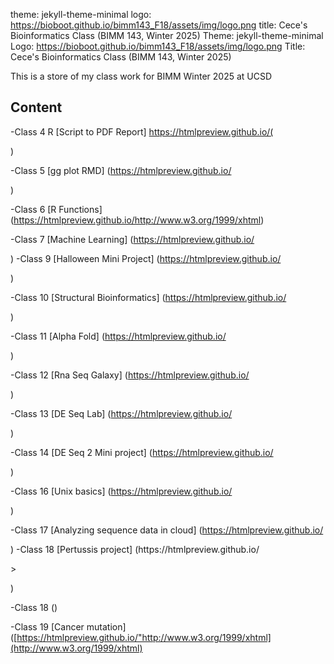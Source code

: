 
theme: jekyll-theme-minimal 
logo: https://bioboot.github.io/bimm143_F18/assets/img/logo.png
title: Cece's Bioinformatics Class (BIMM 143, Winter 2025)
Theme: jekyll-theme-minimal 
Logo: https://bioboot.github.io/bimm143_F18/assets/img/logo.png
Title: Cece's Bioinformatics Class (BIMM 143, Winter 2025)

This is a store of my class work for BIMM Winter 2025 at UCSD 

## Content 
-Class 4 R [Script to PDF Report] https://htmlpreview.github.io/(<!DOCTYPE html>
<html xmlns="http://www.w3.org/1999/xhtml" lang="en" xml:lang="en"><head>)

  
-Class 5 [gg plot RMD] (https://htmlpreview.github.io/<!DOCTYPE html>
<html xmlns="http://www.w3.org/1999/xhtml" lang="en" xml:lang="en"><head>

<meta charset="utf-8">
<meta name="generator" content="quarto-1.5.57">

<meta name="viewport" content="width=device-width, initial-scale=1.0, user-scalable=yes">)



-Class 6 [R Functions] (https://htmlpreview.github.io/http://www.w3.org/1999/xhtml)



-Class 7 [Machine Learning] (https://htmlpreview.github.io/<!DOCTYPE html>
<html xmlns="http://www.w3.org/1999/xhtml" lang="en" xml:lang="en"><head>

<meta charset="utf-8">
<meta name="generator" content="quarto-1.5.57">




<meta name="viewport" content="width=device-width, initial-scale=1.0, user-scalable=yes">)
-Class 9 [Halloween Mini Project] (https://htmlpreview.github.io/<!DOCTYPE html>
<html xmlns="http://www.w3.org/1999/xhtml" lang="en" xml:lang="en"><head>

<meta charset="utf-8">
<meta name="generator" content="quarto-1.5.57">

<meta name="viewport" content="width=device-width, initial-scale=1.0, user-scalable=yes">)



-Class 10 [Structural Bioinformatics] (https://htmlpreview.github.io/<!DOCTYPE html>

<html>

<head>

<meta charset="utf-8" />
<meta name="generator" content="pandoc" />
<meta http-equiv="X-UA-Compatible" content="IE=EDGE" />)




-Class 11 [Alpha Fold] (https://htmlpreview.github.io/<!DOCTYPE html>

<html>

<head>

<meta charset="utf-8" />
<meta name="generator" content="pandoc" />
<meta http-equiv="X-UA-Compatible" content="IE=EDGE" />


<meta name="author" content="Sze Sze Chan" />

<meta name="date" content="2025-02-19" />

<title>class11</title>)




-Class 12 [Rna Seq Galaxy] (https://htmlpreview.github.io/<!DOCTYPE html>
<html xmlns="http://www.w3.org/1999/xhtml" lang="en" xml:lang="en"><head>

<meta charset="utf-8">
<meta name="generator" content="quarto-1.5.57">

<meta name="viewport" content="width=device-width, initial-scale=1.0, user-scalable=yes">)




-Class 13 [DE Seq Lab] (https://htmlpreview.github.io/<!DOCTYPE html>
<html xmlns="http://www.w3.org/1999/xhtml" lang="en" xml:lang="en"><head>

<meta charset="utf-8">
<meta name="generator" content="quarto-1.5.57">

<meta name="viewport" content="width=device-width, initial-scale=1.0, user-scalable=yes">)




-Class 14 [DE Seq 2 Mini project] (https://htmlpreview.github.io/<!DOCTYPE html>
<html xmlns="http://www.w3.org/1999/xhtml" lang="en" xml:lang="en"><head>

<meta charset="utf-8">
<meta name="generator" content="quarto-1.5.57">

<meta name="viewport" content="width=device-width, initial-scale=1.0, user-scalable=yes">)





-Class 16 [Unix basics] (https://htmlpreview.github.io/<!DOCTYPE html>
<html xmlns="http://www.w3.org/1999/xhtml" lang="en" xml:lang="en"><head>

<meta charset="utf-8">
<meta name="generator" content="quarto-1.5.57">

<meta name="viewport" content="width=device-width, initial-scale=1.0, user-scalable=yes">)






-Class 17 [Analyzing sequence data in cloud] (https://htmlpreview.github.io/<!DOCTYPE html>

<html>

<head>

<meta charset="utf-8" />
<meta name="generator" content="pandoc" />
<meta http-equiv="X-UA-Compatible" content="IE=EDGE" />)
-Class 18 [Pertussis project] (https://htmlpreview.github.io/<!DOCTYPE html>
<html xmlns="http://www.w3.org/1999/xhtml" lang="en" xml:lang="en"><head>

<meta charset="utf-8">
<meta name="generator" content="quarto-1.5.57">

<meta name="viewport" content="width=device-width, initial-scale=1.0, user-scalable=yes">>

<meta name="viewport" content="width=device-width, initial-scale=1.0, user-scalable=yes">)



-Class 18 ()





-Class 19 [Cancer mutation] ([https://htmlpreview.github.io/"http://www.w3.org/1999/xhtml](http://www.w3.org/1999/xhtml)
